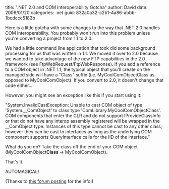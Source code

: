 
title: ".NET 2.0 and COM Interoperability Gotcha"
author: David
date: 2006/01/20
categories: .net
guid: 832a0a32-c2b1-4a86-abbb-1bcdccc5183b

Here is a little gotcha with some changes to the way that .NET 2.0 handles COM interoperability. You probably won't run into this problem unless you're converting a project from 1.1 to 2.0.

We had a little command line application that took did some background processing for us that was written in 1.1. We moved it over to 2.0 because we wanted to take advantage of the new FTP capabilities in the 2.0 framework (see FtpWebRequest/FtpWebResponse). If you add a reference to a COM object in .NET 1.1, the typical object that you'll create on the managed side will have a "Class" suffix (i.e. MyCoolComObjectClass as opposed to MyCoolComObject). If you convert to 2.0, it doesn't change that code either...

However, you might see an exception like this if you start using it:

"System.InvalidCastException: Unable to cast COM object of type 'System.\_\_ComObject' to class type 'ComLibrary.MyCoolComObjectClass'. COM components that enter the CLR and do not support IProvideClassInfo or that do not have any interop assembly registered will be wrapped in the \_\_ComObject type. Instances of this type cannot be cast to any other class; however they can be cast to interfaces as long as the underlying COM component supports QueryInterface calls for the IID of the interface."

What do you do? Take the class off the end of your COM object (MyCoolComObject**Class** -&gt; MyCoolComObject).

That's it.

AUTOMAGICAL!

(Thanks to [this forum posting](http://forums.microsoft.com/MSDN/ShowPost.aspx?PostID=189133&SiteID=1) for the info!)

